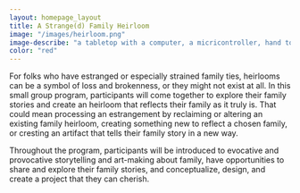 ```yaml
---
layout: homepage_layout
title: A Strange(d) Family Heirloom
image: "/images/heirloom.png"
image-describe: "a tabletop with a computer, a micricontroller, hand tools, and a diorama of a garden"
color: "red"
---
```

For folks who have estranged or especially strained family ties, heirlooms can be a symbol of loss and brokenness, or they might not exist at all. In this small group program, participants will come together to explore their family stories and create an heirloom that reflects their family as it truly is. That could mean processing an estrangement by reclaiming or altering an existing family heirloom, creating something new to reflect a chosen family, or cresting an artifact that tells their family story in a new way. 

Throughout the program, participants will be introduced to evocative and provocative storytelling and art-making about family, have opportunities to share and explore their family stories, and conceptualize, design, and create a project that they can cherish.